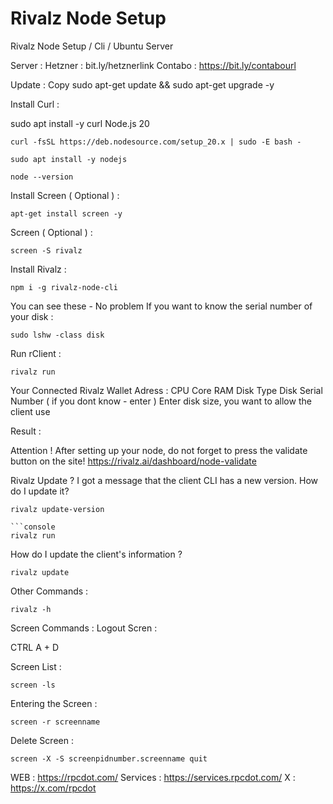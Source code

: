 # Rivalz Node Setup
Rivalz Node Setup / Cli / Ubuntu Server


Server : 
Hetzner : bit.ly/hetznerlink
Contabo : https://bit.ly/contabourl

Update : 
Copy
sudo apt-get update && sudo apt-get upgrade -y

Install Curl : 

sudo apt install -y curl
Node.js 20 
```console
curl -fsSL https://deb.nodesource.com/setup_20.x | sudo -E bash -
```

```console
sudo apt install -y nodejs
```

```console
node --version
```

Install Screen  ( Optional ) : 

```console
apt-get install screen -y
```
Screen ( Optional ) : 
```console
screen -S rivalz
```
Install Rivalz : 
```console
npm i -g rivalz-node-cli
```

You can see these - No problem
If you want to know the serial number of your disk : 

```console
sudo lshw -class disk
```
Run rClient : 
```console
rivalz run
```
Your Connected Rivalz Wallet Adress : 
CPU Core 
RAM 
Disk Type
Disk Serial Number ( if you dont know - enter ) 
Enter disk size, you want to allow the client use


Result : 

Attention !
After setting up your node, do not forget to press the validate button on the site!
https://rivalz.ai/dashboard/node-validate


Rivalz Update ?
I got a message that the client CLI has a new version. How do I update it?

```console
rivalz update-version

```console
rivalz run
```

How do I update the client's information ?
```console
rivalz update
```
Other Commands : 
```console
rivalz -h
```

Screen Commands : 
Logout Scren : 

CTRL A + D

Screen List : 

```console
screen -ls
```
Entering the Screen :

```console
screen -r screenname
```
Delete Screen : 

```console
screen -X -S screenpidnumber.screenname quit
```
WEB : https://rpcdot.com/
Services : https://services.rpcdot.com/
X : https://x.com/rpcdot

